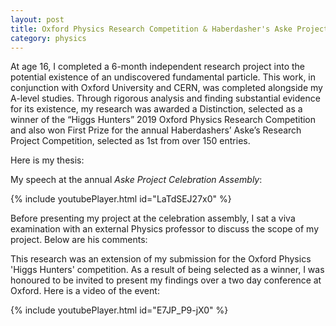 ```yaml
---
layout: post
title: Oxford Physics Research Competition & Haberdasher's Aske Project - First Prize Winner
category: physics
---
```


At age 16, I completed a 6-month independent research project into the potential existence of an undiscovered fundamental particle. This work, in conjunction with Oxford University and CERN, was completed alongside my A-level studies. Through rigorous analysis and finding substantial evidence for its existence, my research was awarded a Distinction, selected as a winner of the “Higgs Hunters” 2019 Oxford Physics Research Competition and also won First Prize for the annual Haberdashers’ Aske’s Research Project Competition, selected as 1st from over 150 entries. 

<!-- more -->

Here is my thesis:

My speech at the annual <em>Aske Project Celebration Assembly</em>:

{% include youtubePlayer.html id="LaTdSEJ27x0" %}

Before presenting my project at the celebration assembly, I sat a viva examination with an external Physics professor to discuss the scope of my project. Below are his comments:

This research was an extension of my submission for the Oxford Physics 'Higgs Hunters' competition. As a result of being selected as a winner, I was honoured to be invited to present my findings over a two day conference at Oxford. Here is a video of the event:

{% include youtubePlayer.html id="E7JP_P9-jX0" %}



